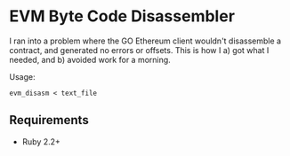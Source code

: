 # EVM Byte Code Disassembler

I ran into a problem where the GO Ethereum client wouldn't disassemble a contract, and generated no errors or offsets. This is how I a) got what I needed, and b) avoided work for a morning.

Usage:

    evm_disasm < text_file

## Requirements

* Ruby 2.2+

